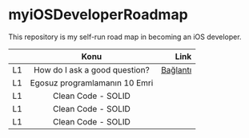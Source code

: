 # myiOSDeveloperRoadmap
This repository is my self-run road map in becoming an iOS developer.

|   | Konu    | Link  |
| --|:-------:| -----:|
| L1 | How do I ask a good question?  |  [Bağlantı](https://github.com/kaymal)  |
| L1 | Egosuz programlamanın 10 Emri   |     |
| L1 | Clean Code - SOLID     |  |
| L1 | Clean Code - SOLID     |  |
| L1 | Clean Code - SOLID     |  |


